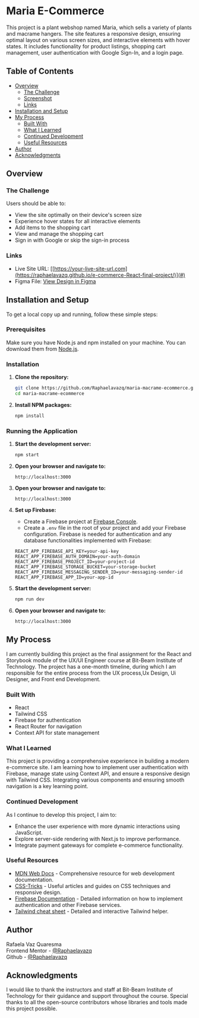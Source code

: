 # Maria  E-Commerce

This project is a plant webshop named Maria, which sells a variety of plants and macrame hangers. The site features a responsive design, ensuring optimal layout on various screen sizes, and interactive elements with hover states. It includes functionality for product listings, shopping cart management, user authentication with Google Sign-In, and a login page.

## Table of Contents

- [Overview](#overview)
  - [The Challenge](#the-challenge)
  - [Screenshot](#screenshot)
  - [Links](#links)
- [Installation and Setup](#installation-and-setup)
- [My Process](#my-process)
  - [Built With](#built-with)
  - [What I Learned](#what-i-learned)
  - [Continued Development](#continued-development)
  - [Useful Resources](#useful-resources)
- [Author](#author)
- [Acknowledgments](#acknowledgments)

## Overview

### The Challenge

Users should be able to:

- View the site optimally on their device's screen size
- Experience hover states for all interactive elements
- Add items to the shopping cart
- View and manage the shopping cart
- Sign in with Google or skip the sign-in process


### Links

- Live Site URL: [[https://your-live-site-url.com](https://raphaelavazq.github.io/e-commerce-React-final-project/)](#)
- Figma File: [View Design in Figma]((https://www.figma.com/design/zp6efoo0pcCU0wmPOrz7NT/MARIA-MACRAME?t=5WYDEW0RA4n4K1N9-1))

## Installation and Setup

To get a local copy up and running, follow these simple steps:

### Prerequisites

Make sure you have Node.js and npm installed on your machine. You can download them from [Node.js](https://nodejs.org/).

### Installation

1. **Clone the repository:**

    ~~~sh
    git clone https://github.com/Raphaelavazq/maria-macrame-ecommerce.git
    cd maria-macrame-ecommerce
    ~~~

2. **Install NPM packages:**

    ~~~sh
    npm install
    ~~~

### Running the Application

1. **Start the development server:**

    ~~~sh
    npm start
    ~~~
    
2. **Open your browser and navigate to:**

    ```
    http://localhost:3000
    ```
3. **Open your browser and navigate to:**

    ```
    http://localhost:3000
    ```
4. **Set up Firebase:**

    - Create a Firebase project at [Firebase Console](https://console.firebase.google.com/).
    - Create a `.env` file in the root of your project and add your Firebase configuration. Firebase is needed for authentication and any database functionalities implemented with Firebase:

    ~~~env
    REACT_APP_FIREBASE_API_KEY=your-api-key
    REACT_APP_FIREBASE_AUTH_DOMAIN=your-auth-domain
    REACT_APP_FIREBASE_PROJECT_ID=your-project-id
    REACT_APP_FIREBASE_STORAGE_BUCKET=your-storage-bucket
    REACT_APP_FIREBASE_MESSAGING_SENDER_ID=your-messaging-sender-id
    REACT_APP_FIREBASE_APP_ID=your-app-id
    ~~~

5. **Start the development server:**

    ~~~sh
    npm run dev
    ~~~

6. **Open your browser and navigate to:**

    ```
    http://localhost:3000
    ```

## My Process

I am currently building this project as the final assignment for the React and Storybook module of the UX/UI Engineer course at Bit-Beam Institute of Technology. The project has a one-month timeline, during which I am responsible for the entire process from the  UX process,Ux Design, Ui Designer, and Front end Development. 

### Built With

- React
- Tailwind CSS
- Firebase for authentication
- React Router for navigation
- Context API for state management

### What I Learned

This project is providing a comprehensive experience in building a modern e-commerce site. I am learning how to implement user authentication with Firebase, manage state using Context API, and ensure a responsive design with Tailwind CSS. Integrating various components and ensuring smooth navigation is a key learning point.

### Continued Development

As I continue to develop this project, I aim to:

- Enhance the user experience with more dynamic interactions using JavaScript.
- Explore server-side rendering with Next.js to improve performance.
- Integrate payment gateways for complete e-commerce functionality.

### Useful Resources

- [MDN Web Docs](https://developer.mozilla.org) - Comprehensive resource for web development documentation.
- [CSS-Tricks](https://css-tricks.com) - Useful articles and guides on CSS techniques and responsive design.
- [Firebase Documentation](https://firebase.google.com/docs) - Detailed information on how to implement authentication and other Firebase services.
- [Tailwind cheat sheet]([https://firebase.google.com/docs](https://nerdcave.com/tailwind-cheat-sheet)) - Detailed and interactive Tailwind helper.

## Author

Rafaela Vaz Quaresma  
Frontend Mentor - [@Raphaelavazq](https://www.frontendmentor.io/profile/Raphaelavazq)  
Github - [@Raphaelavazq](https://github.com/Raphaelavazq)

## Acknowledgments

I would like to thank the instructors and staff at Bit-Beam Institute of Technology for their guidance and support throughout the course.
Special thanks to all the open-source contributors whose libraries and tools made this project possible.
